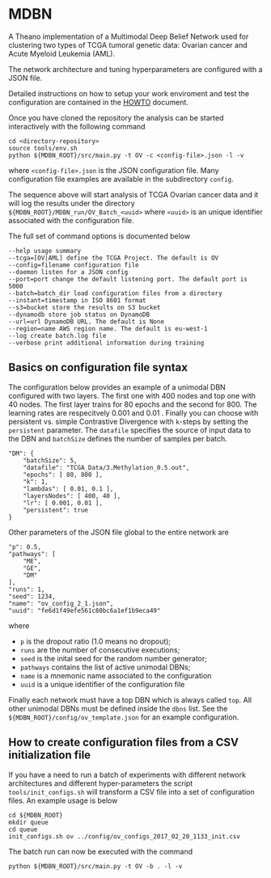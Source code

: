 # MDBN

A Theano implementation of a Multimodal Deep Belief Network used for clustering
two types of TCGA tumoral genetic data: Ovarian cancer and Acute Myeloid Leukemia (AML).

The network architecture and tuning hyperparameters are configured with a JSON file.

Detailed instructions on how to setup your work enviroment and test the configuration
are contained in the [HOWTO](doc/HOWTO.md) document.

Once you have cloned the repository the analysis can be started interactively with
the following command

    cd <directory-repository>
    source tools/env.sh
    python ${MDBN_ROOT}/src/main.py -t OV -c <config-file>.json -l -v

where `<config-file>.json` is the JSON configuration file. Many configuration file examples
are available in the subdirectory `config`.

The sequence above will start analysis of TCGA Ovarian cancer data and it will log
the results under the directory `${MDBN_ROOT}/MDBN_run/OV_Batch_<uuid>` where `<uuid>` is an
unique identifier associated with the configuration file.

The full set of command options is documented below

    --help usage summary
    --tcga=[OV|AML] define the TCGA Project. The default is OV
    --config=filename configuration file
    --daemon listen for a JSON config
    --port=port change the default listening port. The default port is 5000
    --batch=batch_dir load configuration files from a directory
    --instant=timestamp in ISO 8601 format
    --s3=bucket store the results on S3 bucket
    --dynamodb store job status on DynamoDB
    --url=url DynamoDB URL. The default is None
    --region=name AWS region name. The default is eu-west-1
    --log create batch.log file
    --verbose print additional information during training

## Basics on configuration file syntax

The configuration below provides an example of a unimodal DBN
configured with two layers. The first one with 400 nodes and
top one with 40 nodes. The first layer trains for 80 epochs and
the second for 800. The learning rates are respecitvely 0.001 and
0.01 . Finally you can choose with persistent vs. simple Contrastive
Divergence with `k`-steps by setting the `persistent` parameter. 
The `datafile` specifies the source of input data to the DBN and
`batchSize` defines the number of samples per batch.

    "DM": {
        "batchSize": 5, 
        "datafile": "TCGA_Data/3.Methylation_0.5.out", 
        "epochs": [ 80, 800 ], 
        "k": 1, 
        "lambdas": [ 0.01, 0.1 ], 
        "layersNodes": [ 400, 40 ], 
        "lr": [ 0.001, 0.01 ],
        "persistent": true
    }

Other parameters of the JSON file global to the entire network are

    "p": 0.5, 
    "pathways": [
        "ME", 
        "GE", 
        "DM"
    ], 
    "runs": 1, 
    "seed": 1234, 
    "name": "ov_config_2_1.json",
    "uuid": "fe6d1f49efe561c80bc6a1ef1b9eca49"

where
 * `p` is the dropout ratio (1.0 means no dropout);
 * `runs` are the number of consecutive executions;
 * `seed` is the inital seed for the random number generator;
 * `pathways` contains the list of active unimodal DBNs;
 * `name` is a mnemonic name associated to the configuration
 * `uuid` is a unique identifier of the configuration file
 
Finally each network must have a top DBN which is always called
`top`. All other unimodal DBNs must be defined inside the
`dbns` list. See the `${MDBN_ROOT}/config/ov_template.json`
for an example configuration.

## How to create configuration files from a CSV initialization file

If you have a need to run a batch of experiments with different network architectures
and different hyper-parameters the script `tools/init_configs.sh` will transform a
CSV file into a set of configuration files. An example usage is below

    cd ${MDBN_ROOT}
    mkdir queue
    cd queue
    init_configs.sh ov ../config/ov_configs_2017_02_20_1133_init.csv 

The batch run can now be executed with the command

    python ${MDBN_ROOT}/src/main.py -t OV -b . -l -v
    

